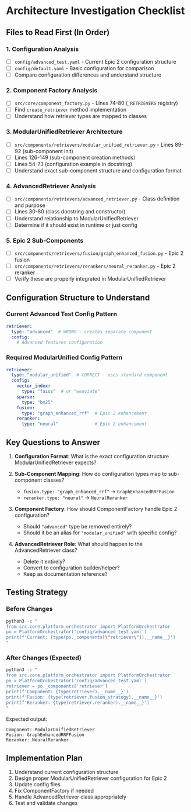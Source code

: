 # Architecture Investigation Checklist

## Files to Read First (In Order)

### 1. Configuration Analysis
- [ ] `config/advanced_test.yaml` - Current Epic 2 configuration structure
- [ ] `config/default.yaml` - Basic configuration for comparison
- [ ] Compare configuration differences and understand structure

### 2. Component Factory Analysis  
- [ ] `src/core/component_factory.py` - Lines 74-80 (`_RETRIEVERS` registry)
- [ ] Find `create_retriever` method implementation
- [ ] Understand how retriever types are mapped to classes

### 3. ModularUnifiedRetriever Architecture
- [ ] `src/components/retrievers/modular_unified_retriever.py` - Lines 89-92 (sub-component init)
- [ ] Lines 126-149 (sub-component creation methods)
- [ ] Lines 54-73 (configuration example in docstring)
- [ ] Understand exact sub-component structure and configuration format

### 4. AdvancedRetriever Analysis
- [ ] `src/components/retrievers/advanced_retriever.py` - Class definition and purpose
- [ ] Lines 30-80 (class docstring and constructor)
- [ ] Understand relationship to ModularUnifiedRetriever
- [ ] Determine if it should exist in runtime or just config

### 5. Epic 2 Sub-Components
- [ ] `src/components/retrievers/fusion/graph_enhanced_fusion.py` - Epic 2 fusion
- [ ] `src/components/retrievers/rerankers/neural_reranker.py` - Epic 2 reranker
- [ ] Verify these are properly integrated in ModularUnifiedRetriever

## Configuration Structure to Understand

### Current Advanced Test Config Pattern
```yaml
retriever:
  type: "advanced"  # WRONG - creates separate component
  config:
    # Advanced features configuration
```

### Required ModularUnified Config Pattern  
```yaml
retriever:
  type: "modular_unified"  # CORRECT - uses standard component
  config:
    vector_index:
      type: "faiss"  # or "weaviate"
    sparse:
      type: "bm25"
    fusion:
      type: "graph_enhanced_rrf"  # Epic 2 enhancement
    reranker:
      type: "neural"              # Epic 2 enhancement
```

## Key Questions to Answer

1. **Configuration Format**: What is the exact configuration structure ModularUnifiedRetriever expects?

2. **Sub-Component Mapping**: How do configuration types map to sub-component classes?
   - `fusion.type: "graph_enhanced_rrf"` → `GraphEnhancedRRFFusion`
   - `reranker.type: "neural"` → `NeuralReranker`

3. **Component Factory**: How should ComponentFactory handle Epic 2 configuration?
   - Should `"advanced"` type be removed entirely?
   - Should it be an alias for `"modular_unified"` with specific config?

4. **AdvancedRetriever Role**: What should happen to the AdvancedRetriever class?
   - Delete it entirely?
   - Convert to configuration builder/helper?
   - Keep as documentation reference?

## Testing Strategy

### Before Changes
```bash
python3 -c "
from src.core.platform_orchestrator import PlatformOrchestrator
po = PlatformOrchestrator('config/advanced_test.yaml')
print(f'Current: {type(po._components[\"retriever\"]).__name__}')
"
```

### After Changes (Expected)
```bash
python3 -c "
from src.core.platform_orchestrator import PlatformOrchestrator
po = PlatformOrchestrator('config/advanced_test.yaml')
retriever = po._components['retriever']
print(f'Component: {type(retriever).__name__}')
print(f'Fusion: {type(retriever.fusion_strategy).__name__}')
print(f'Reranker: {type(retriever.reranker).__name__}')
"
```

Expected output:
```
Component: ModularUnifiedRetriever
Fusion: GraphEnhancedRRFFusion
Reranker: NeuralReranker
```

## Implementation Plan
1. Understand current configuration structure
2. Design proper ModularUnifiedRetriever configuration for Epic 2
3. Update config files
4. Fix ComponentFactory if needed
5. Handle AdvancedRetriever class appropriately
6. Test and validate changes